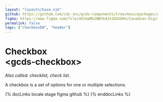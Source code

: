 ```yaml
---
layout: "layouts/base.njk"
github: https://github.com/cds-snc/gcds-components/tree/main/packages/web/src/components/gcds-checkbox
figma: https://www.figma.com/file/mh2maMG2NBtk41k1O1UGHV/Canadian-Digital-Service%E2%80%A8---GC-Design-System?node-id=2760%3A8318&t=ciEmm7GYyGAY73zZ-0
permalink: false
tags: ["checkboxEN", "header"]
---
```


# Checkbox<br>&lt;gcds-checkbox&gt;

_Also called: checklist, check list._

A checkbox is a set of options for one or multiple selections.

{% docLinks locale stage figma github %}
{% enddocLinks %}

<div class="b-sm b-gray px-250 pt-400 my-500">
  <gcds-fieldset
    fieldset-id="fieldset"
    legend="Fieldset legend"
    hint="Fieldset hint."
  >
    <gcds-checkbox
      checkbox-id="form-check-1"
      label="Checkbox label"
      hint="This is a description or example to make it clearer."
      name="radio"
      checked
    ></gcds-checkbox>
    <gcds-checkbox
      checkbox-id="form-check-2"
      label="Checkbox label"
      hint="This is a description or example to make it clearer."
      name="radio"
    ></gcds-checkbox>
  </gcds-fieldset>
</div>
